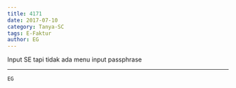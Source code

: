 ```yaml
---
title: 4171
date: 2017-07-10
category: Tanya-SC
tags: E-Faktur
author: EG
---
```


Input SE tapi tidak ada menu input passphrase

---



`EG`
